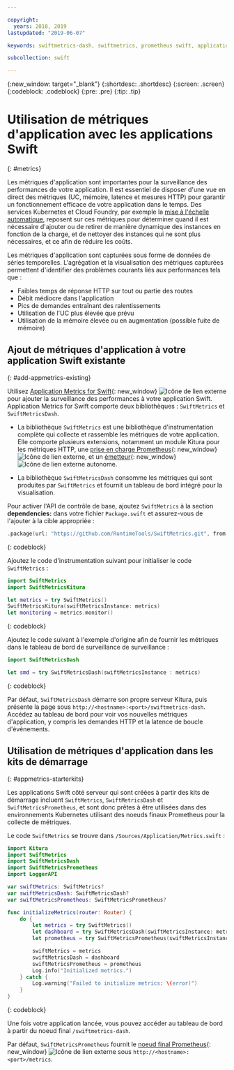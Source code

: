 ```yaml
---

copyright:
  years: 2018, 2019
lastupdated: "2019-06-07"

keywords: swiftmetrics-dash, swiftmetrics, prometheus swift, application metrics swift, swift performance, slow swift, swift dashboard, metris swift

subcollection: swift

---
```


{:new_window: target="_blank"}
{:shortdesc: .shortdesc}
{:screen: .screen}
{:codeblock: .codeblock}
{:pre: .pre}
{:tip: .tip}

# Utilisation de métriques d'application avec les applications Swift
{: #metrics}

Les métriques d'application sont importantes pour la surveillance des performances de votre application. Il est essentiel de disposer d'une vue en direct des métriques (UC, mémoire, latence et mesures HTTP) pour garantir un fonctionnement efficace de votre application dans le temps. Des services Kubernetes et Cloud Foundry, par exemple la [mise à l'échelle automatique](/docs/services/Auto-Scaling?topic=Auto-Scaling-get-started), reposent sur ces métriques pour déterminer quand il est nécessaire d'ajouter ou de retirer de manière dynamique des instances en fonction de la charge, et de nettoyer des instances qui ne sont plus nécessaires, et ce afin de réduire les coûts.

Les métriques d'application sont capturées sous forme de données de séries temporelles. L'agrégation et la visualisation des métriques capturées permettent d'identifier des problèmes courants liés aux performances tels que :

* Faibles temps de réponse HTTP sur tout ou partie des routes
* Débit médiocre dans l'application
* Pics de demandes entraînant des ralentissements
* Utilisation de l'UC plus élevée que prévu
* Utilisation de la mémoire élevée ou en augmentation (possible fuite de mémoire)

## Ajout de métriques d'application à votre application Swift existante
{: #add-appmetrics-existing}

Utilisez [Application Metrics for Swift](https://developer.ibm.com/swift/monitoring-diagnostics/application-metrics-for-swift/){: new_window} ![Icône de lien externe](../../icons/launch-glyph.svg "Icône de lien externe") pour ajouter la surveillance des performances à votre application Swift. Application Metrics for Swift comporte deux bibliothèques : `SwiftMetrics` et `SwiftMetricsDash`.

* La bibliothèque `SwiftMetrics` est une bibliothèque d'instrumentation complète qui collecte et rassemble les métriques de votre application. Elle comporte plusieurs extensions, notamment un module Kitura pour les métriques HTTP, une [prise en charge Prometheus](https://github.com/RuntimeTools/SwiftMetrics#prometheus-support){: new_window} ![Icône de lien externe](../../icons/launch-glyph.svg "Icône de lien externe"), et un [émetteur](https://github.com/RuntimeTools/SwiftMetrics#application-metrics-for-swift-agent){: new_window} ![Icône de lien externe](../../icons/launch-glyph.svg "Icône de lien externe") autonome.

* La bibliothèque `SwiftMetricsDash` consomme les métriques qui sont produites par `SwiftMetrics` et fournit un tableau de bord intégré pour la visualisation.

Pour activer l'API de contrôle de base, ajoutez `SwiftMetrics` à la section **dependencies:** dans votre fichier `Package.swift` et assurez-vous de l'ajouter à la cible appropriée :
```swift
.package(url: "https://github.com/RuntimeTools/SwiftMetrics.git", from: "2.4.0")
```
{: codeblock}

Ajoutez le code d'instrumentation suivant pour initialiser le code `SwiftMetrics` :
```swift
import SwiftMetrics
import SwiftMetricsKitura

let metrics = try SwiftMetrics()
SwiftMetricsKitura(swiftMetricsInstance: metrics)
let monitoring = metrics.monitor()
```
{: codeblock}

Ajoutez le code suivant à l'exemple d'origine afin de fournir les métriques dans le tableau de bord de surveillance de surveillance :
```swift
import SwiftMetricsDash

let smd = try SwiftMetricsDash(swiftMetricsInstance : metrics)
```  
{: codeblock}

Par défaut, `SwiftMetricsDash` démarre son propre serveur Kitura, puis présente la page sous `http://<hostname>:<port>/swiftmetrics-dash`. Accédez au tableau de bord pour voir vos nouvelles métriques d'application, y compris les demandes HTTP et la latence de boucle d'événements.

## Utilisation de métriques d'application dans les kits de démarrage
{: #appmetrics-starterkits}

Les applications Swift côté serveur qui sont créées à partir des kits de démarrage incluent `SwiftMetrics`, `SwiftMetricsDash` et `SwiftMetricsPrometheus`, et sont donc prêtes à être utilisées dans des environnements Kubernetes utilisant des noeuds finaux Prometheus pour la collecte de métriques.

Le code `SwiftMetrics` se trouve dans `/Sources/Application/Metrics.swift` :
```swift
import Kitura
import SwiftMetrics
import SwiftMetricsDash
import SwiftMetricsPrometheus
import LoggerAPI

var swiftMetrics: SwiftMetrics?
var swiftMetricsDash: SwiftMetricsDash?
var swiftMetricsPrometheus: SwiftMetricsPrometheus?

func initializeMetrics(router: Router) {
    do {
        let metrics = try SwiftMetrics()
        let dashboard = try SwiftMetricsDash(swiftMetricsInstance: metrics, endpoint: router)
        let prometheus = try SwiftMetricsPrometheus(swiftMetricsInstance: metrics, endpoint: router)

        swiftMetrics = metrics
        swiftMetricsDash = dashboard
        swiftMetricsPrometheus = prometheus
        Log.info("Initialized metrics.")
    } catch {
        Log.warning("Failed to initialize metrics: \(error)")
    }
}
```
{: codeblock}

Une fois votre application lancée, vous pouvez accéder au tableau de bord à partir du noeud final `/swiftmetrics-dash`.

Par défaut, `SwiftMetricsPrometheus` fournit le [noeud final Prometheus](https://prometheus.io/){: new_window} ![Icône de lien externe](../../icons/launch-glyph.svg "Icône de lien externe") sous `http://<hostname>:<port>/metrics`.

